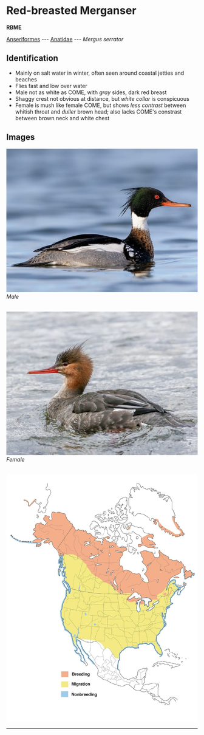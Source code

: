 # Red-breasted Merganser
**RBME**

[Anseriformes](/birding/orders/anseriformes) ---
[Anatidae](/birding/orders/anseriformes/anatidae) ---
*Mergus serrator*

## Identification
- Mainly on salt water in winter, often seen around coastal jetties and beaches
- Flies fast and low over water
- Male not as white as COME, with *gray* sides, dark red breast
- Shaggy crest not obvious at distance, but *white collar* is conspicuous
- Female is mush like female COME, but shows *less contrast* between whitish throat and *duller* brown head; also lacks COME's constrast between brown neck and white chest

## Images
![](/birding/images/mergus_serrator_rbme_male.jpg)</br>
*Male* </br></br>

![](/birding/images/mergus_serrator_rbme_female.jpg)</br>
*Female* </br></br>

![](/birding/images/mergus_serrator_rbme_map.jpg)

----

<!---## Notes
### DATE. PLACE---SPECIFIC
NOTE--->
